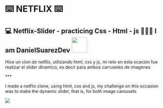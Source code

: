 # ⌨️  NETFLIX ⌨️ 
## 💻 Netflix-Slider - practicing Css - Html - js 👨🏻‍💻 I am DanielSuarezDev <img src="https://media.giphy.com/media/12oufCB0MyZ1Go/giphy.gif" width="50">

<p>Hice un clon de netflix, utilizando html, css y js, mi reto en esta ocación fue realizar el slider dinamico, es decir para ambos carruseles de imagenes</p>
***
<p>I made a netflix clone, using html, css and js, my challenge on this occasion was to make the dynamic slider, that is, for both image carousels</p>
<img src="https://user-images.githubusercontent.com/65202664/89089413-bed35c80-d362-11ea-93b5-cb147447e801.png" />
